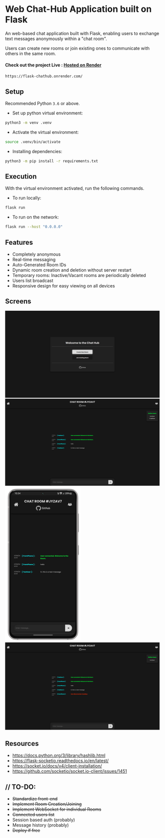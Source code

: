 # Web Chat-Hub Application built on Flask #

An web-based chat application built with Flask, enabling users to exchange text messages anonymously within a "chat room".

Users can create new rooms or join existing ones to communicate with others in the same room.

#### Check out the project Live : [Hosted on Render](https://flask-chathub.onrender.com/) 
`https://flask-chathub.onrender.com/` 
####

## Setup ##

Recommended Python `3.6` or above. 

- Set up python virtual environment:
```bash
python3 -m venv .venv
```
- Activate the virtual environment:
```bash
source .venv/bin/activate
```
- Installing dependencies:
```bash
python3 -m pip install -r requirements.txt 
```

## Execution ###
With the virtual environment activated, run the following commands.

- To run locally:
```bash
flask run
```
- To run on the network:
```bash
flask run --host "0.0.0.0"
```
## Features ##
- Completely anonymous
- Real-time messaging
- Auto-Generated Room IDs
- Dynamic room creation and deletion without server restart
- Temporary rooms: Inactive/Vacant rooms are periodically deleted
- Users list broadcast
- Responsive design for easy viewing on all devices

## Screens ##
<img src="./static/readme-screens/pchome.png" alt="pc" width="500"/> <br>
<img src="./static/readme-screens/pcss1.png" alt="pc" width="500"/> <br>
<img src="./static/readme-screens/phoness.png" alt="phone" height="500"/>
<img src="./static/readme-screens/pcss2.png" alt="pc" width="500"/>

## Resources ##
- https://docs.python.org/3/library/hashlib.html
- https://flask-socketio.readthedocs.io/en/latest/
- https://socket.io/docs/v4/client-installation/
- https://github.com/socketio/socket.io-client/issues/1451

## // TO-DO: ##
- ~~Standardize front-end~~
- ~~Implement Room Creation/Joining~~
- ~~Implement WebSocket for individual Rooms~~
- ~~Connected users list~~
- Session based auth (probably)
- Message history (probably)
- ~~Deploy if free~~